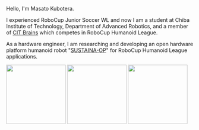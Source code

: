Hello, I'm Masato Kubotera. 

I experienced RoboCup Junior Soccer WL and now I am a student at Chiba Institute of Technology, Department of Advanced Robotics, and a member of <a href="https://github.com/citbrains">CIT Brains</a> which competes in RoboCup Humanoid League.

As a hardware engineer, I am researching and developing an open hardware platform humanoid robot "<a href="https://github.com/SUSTAINA-OP">SUSTAINA-OP</a>" for RoboCup Humanoid League applications.

<img src="https://github.com/MasatoKubotera/MasatoKubotera/assets/53966390/d3f91274-b1f3-4ba5-bb41-364bdec7c484" height="160px">
<img src="https://github.com/MasatoKubotera/MasatoKubotera/assets/53966390/63c551ee-9a7a-40dd-90fd-738052fa7d51" height="160px">
<img src="https://github.com/MasatoKubotera/MasatoKubotera/assets/53966390/3299ddf2-4423-4bd2-871e-ddf921038514" height="160px">
